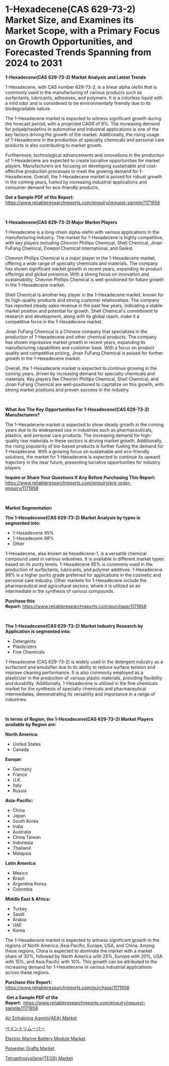 <p><h1>1-Hexadecene(CAS 629-73-2) Market Size, and Examines its Market Scope, with a Primary Focus on Growth Opportunities, and Forecasted Trends Spanning from 2024 to 2031</h1></p><p><strong>1-Hexadecene(CAS 629-73-2) Market Analysis and Latest Trends</strong></p>
<p><p>1-Hexadecene, with CAS number 629-73-2, is a linear alpha olefin that is commonly used in the manufacturing of various products such as surfactants, lubricants, adhesives, and polymers. It is a colorless liquid with a mild odor and is considered to be environmentally friendly due to its biodegradable nature.</p><p>The 1-Hexadecene market is expected to witness significant growth during the forecast period, with a projected CAGR of 9%. The increasing demand for polyalphaolefins in automotive and industrial applications is one of the key factors driving the growth of the market. Additionally, the rising usage of 1-Hexadecene in the production of specialty chemicals and personal care products is also contributing to market growth.</p><p>Furthermore, technological advancements and innovations in the production of 1-Hexadecene are expected to create lucrative opportunities for market players. Manufacturers are focusing on developing sustainable and cost-effective production processes to meet the growing demand for 1-Hexadecene. Overall, the 1-Hexadecene market is poised for robust growth in the coming years, fueled by increasing industrial applications and consumer demand for eco-friendly products.</p></p>
<p><strong>Get a Sample PDF of the Report:&nbsp;</strong> <a href="https://www.reliableresearchreports.com/enquiry/request-sample/1171958">https://www.reliableresearchreports.com/enquiry/request-sample/1171958</a></p>
<p>&nbsp;</p>
<p><strong>1-Hexadecene(CAS 629-73-2) Major Market Players</strong></p>
<p><p>1-Hexadecene is a long-chain alpha-olefin with various applications in the manufacturing industry. The market for 1-Hexadecene is highly competitive, with key players including Chevron Phillips Chemical, Shell Chemical, Jinan FuFang Chemical, Dowpol Chemical International, and Gelest.</p><p>Chevron Phillips Chemical is a major player in the 1-Hexadecene market, offering a wide range of specialty chemicals and materials. The company has shown significant market growth in recent years, expanding its product offerings and global presence. With a strong focus on innovation and sustainability, Chevron Phillips Chemical is well-positioned for future growth in the 1-Hexadecene market.</p><p>Shell Chemical is another key player in the 1-Hexadecene market, known for its high-quality products and strong customer relationships. The company has reported steady sales revenue in the past few years, indicating a stable market position and potential for growth. Shell Chemical's commitment to research and development, along with its global reach, make it a competitive force in the 1-Hexadecene market.</p><p>Jinan FuFang Chemical is a Chinese company that specializes in the production of 1-Hexadecene and other chemical products. The company has shown impressive market growth in recent years, expanding its manufacturing capabilities and customer base. With a focus on product quality and competitive pricing, Jinan FuFang Chemical is poised for further growth in the 1-Hexadecene market.</p><p>Overall, the 1-Hexadecene market is expected to continue growing in the coming years, driven by increasing demand for specialty chemicals and materials. Key players like Chevron Phillips Chemical, Shell Chemical, and Jinan FuFang Chemical are well-positioned to capitalize on this growth, with strong market positions and proven success in the industry.</p></p>
<p>&nbsp;</p>
<p><strong>What Are The Key Opportunities For 1-Hexadecene(CAS 629-73-2) Manufacturers?</strong></p>
<p><p>The 1-Hexadecene market is expected to show steady growth in the coming years due to its widespread use in industries such as pharmaceuticals, plastics, and personal care products. The increasing demand for high-quality raw materials in these sectors is driving market growth. Additionally, the rising popularity of bio-based products is further fueling the demand for 1-Hexadecene. With a growing focus on sustainable and eco-friendly solutions, the market for 1-Hexadecene is expected to continue its upward trajectory in the near future, presenting lucrative opportunities for industry players.</p></p>
<p><strong>Inquire or Share Your Questions If Any Before Purchasing This Report:</strong> <a href="https://www.reliableresearchreports.com/enquiry/pre-order-enquiry/1171958">https://www.reliableresearchreports.com/enquiry/pre-order-enquiry/1171958</a></p>
<p>&nbsp;</p>
<p><strong>Market Segmentation</strong></p>
<p><strong>The 1-Hexadecene(CAS 629-73-2) Market Analysis by types is segmented into:</strong></p>
<p><ul><li>1-Hexadecene 95%</li><li>1-Hexadecene 98%</li><li>Other</li></ul></p>
<p><p>1-Hexadecene, also known as hexadecene-1, is a versatile chemical compound used in various industries. It is available in different market types based on its purity levels. 1-Hexadecene 95% is commonly used in the production of surfactants, lubricants, and polymer additives. 1-Hexadecene 98% is a higher purity grade preferred for applications in the cosmetic and personal care industry. Other markets for 1-Hexadecene include the pharmaceutical and agricultural sectors, where it is utilized as an intermediate in the synthesis of various compounds.</p></p>
<p><strong>Purchase this Report:&nbsp;</strong><a href="https://www.reliableresearchreports.com/purchase/1171958">https://www.reliableresearchreports.com/purchase/1171958</a></p>
<p>&nbsp;</p>
<p><strong>The 1-Hexadecene(CAS 629-73-2) Market Industry Research by Application is segmented into:</strong></p>
<p><ul><li>Detergents</li><li>Plasticizers</li><li>Fine Chemicals</li></ul></p>
<p><p>1-Hexadecene (CAS 629-73-2) is widely used in the detergent industry as a surfactant and emulsifier due to its ability to reduce surface tension and improve cleaning performance. It is also commonly employed as a plasticizer in the production of various plastic materials, providing flexibility and durability. Additionally, 1-Hexadecene is utilized in the fine chemicals market for the synthesis of specialty chemicals and pharmaceutical intermediates, demonstrating its versatility and importance in a range of industries.</p></p>
<p>&nbsp;</p>
<p><strong>In terms of Region, the 1-Hexadecene(CAS 629-73-2) Market Players available by Region are:</strong></p>
<p>
    <p> <strong> North America: </strong>
        <ul>
            <li>United States</li>
            <li>Canada</li>
        </ul>
        </p> 
    <p> <strong> Europe: </strong>
        <ul>
            <li>Germany</li>
            <li>France</li>
            <li>U.K.</li>
            <li>Italy</li>
            <li>Russia</li>
        </ul>
        </p> 
    <p> <strong> Asia-Pacific: </strong>
        <ul>
            <li>China</li>
            <li>Japan</li>
            <li>South Korea</li>
            <li>India</li>
            <li>Australia</li>
            <li>China Taiwan</li>
            <li>Indonesia</li>
            <li>Thailand</li>
            <li>Malaysia</li>
        </ul>
        </p> 
    <p> <strong> Latin America: </strong>
        <ul>
            <li>Mexico</li>
            <li>Brazil</li>
            <li>Argentina Korea</li>
            <li>Colombia</li>
        </ul>
        </p> 
    <p> <strong> Middle East & Africa: </strong>
        <ul>
            <li>Turkey</li>
            <li>Saudi</li>
            <li>Arabia</li>
            <li>UAE</li>
            <li>Korea</li>
        </ul>
    </p>
    </p>
<p><p>The 1-Hexadecene market is expected to witness significant growth in the regions of North America, Asia Pacific, Europe, USA, and China. Among these regions, China is expected to dominate the market with a market share of 30%, followed by North America with 25%, Europe with 20%, USA with 15%, and Asia Pacific with 10%. This growth can be attributed to the increasing demand for 1-Hexadecene in various industrial applications across these regions.</p></p>
<p><strong>Purchase this Report: </strong><a href="https://www.reliableresearchreports.com/purchase/1171958">https://www.reliableresearchreports.com/purchase/1171958</a></p>
<p>&nbsp;<strong>Get a Sample PDF of the Report:&nbsp;&nbsp;</strong><a href="https://www.reliableresearchreports.com/enquiry/request-sample/1171958">https://www.reliableresearchreports.com/enquiry/request-sample/1171958</a></p>
<p><strong></strong></p>
<p><p><a href="https://github.com/wusalecollins540tpqoz/Market-Research-Report-List-1/blob/main/air-entraining-agentsaea-market.md">Air Entraining Agents(AEA) Market</a></p><p><a href="https://medium.com/@lillianamurazik2023/%E6%AC%A1%E3%81%AE%E6%96%87%E7%AB%A0%E3%82%92%E6%97%A5%E6%9C%AC%E8%AA%9E%E3%81%AB%E7%BF%BB%E8%A8%B3%E3%81%97%E3%81%A6%E3%81%8F%E3%81%A0%E3%81%95%E3%81%84-2024%E5%B9%B4%E3%81%8B%E3%82%892031%E5%B9%B4%E3%81%BE%E3%81%A7%E3%81%AE%E6%9C%9F%E9%96%93%E3%81%AB%E4%BA%88%E6%B8%AC%E3%81%95%E3%82%8C%E3%82%8B%E5%A1%97%E6%96%99%E9%99%A4%E5%8E%BB%E5%89%A4%E5%B8%82%E5%A0%B4%E5%88%86%E6%9E%90%E3%81%A8%E8%A6%8F%E6%A8%A1-7dd2f1735378">ペイントリムーバー</a></p><p><a href="https://issuu.com/reportprime-2/docs/electric-marine-battery-module-market-size-2030.pp">Electric Marine Battery Module Market</a></p><p><a href="https://issuu.com/reportprime-2/docs/polyester-grafts-market-size-2030.pptx">Polyester Grafts Market</a></p><p><a href="https://github.com/pjcfca/Market-Research-Report-List-1/blob/main/tetraethoxysilaneteos-market.md">Tetraethoxysilane(TEOS) Market</a></p></p>